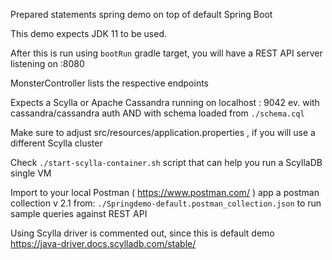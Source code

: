 Prepared statements spring demo on top of default Spring Boot

This demo expects JDK 11 to be used.

After this is run using `bootRun` gradle target, you will have a REST API server
listening on :8080

MonsterController lists the respective endpoints

Expects a Scylla or Apache Cassandra running on
localhost : 9042
ev. with cassandra/cassandra auth
AND with schema loaded from `./schema.cql`

Make sure to adjust src/resources/application.properties , if you will use a different Scylla cluster

Check `./start-scylla-container.sh` script that can help you run a ScyllaDB single VM

Import to your local Postman ( https://www.postman.com/ ) app a postman collection v 2.1 from:
`./Springdemo-default.postman_collection.json`
to run sample queries against REST API

Using Scylla driver is commented out, since this is default demo
https://java-driver.docs.scylladb.com/stable/